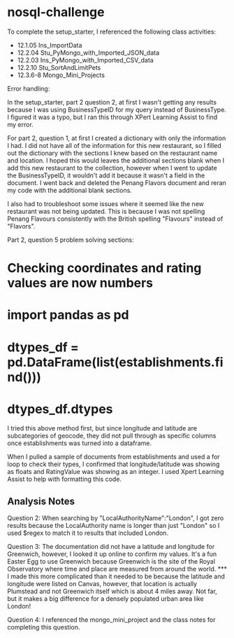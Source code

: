 # nosql-challenge

To complete the setup_starter, I referenced the following class activities:
- 12.1.05 Ins_ImportData
- 12.2.04 Stu_PyMongo_with_Imported_JSON_data
- 12.2.03 Ins_PyMongo_with_Imported_CSV_data
- 12.2.10 Stu_SortAndLimitPets
- 12.3.6-8 Mongo_Mini_Projects

Error handling:

In the setup_starter, part 2 question 2, at first I wasn't getting any results because I was using BusinessTypeID for my query instead of BusinessType. I figured it was a typo, but I ran this through XPert Learning Assist to find my error.

For part 2, question 1, at first I created a dictionary with only the information I had. I did not have all of the information for this new restaurant, so I filled out the dictionary with the sections I knew based on the restaurant name and location. I hoped this would leaves the additional sections blank when I add this new restaurant to the collection, however when I went to update the BusinessTypeID, it wouldn't add it because it wasn't a field in the document. I went back and deleted the Penang Flavors document and reran my code with the additional blank sections.

I also had to troubleshoot some issues where it seemed like the new restaurant was not being updated. This is because I was not spelling Penang Flavours consistently with the British spelling "Flavours" instead of "Flavors".

Part 2, question 5 problem solving sections:

# Checking coordinates and rating values are now numbers
# import pandas as pd
# dtypes_df = pd.DataFrame(list(establishments.find()))
# dtypes_df.dtypes

I tried this above method first, but since longitude and latitude are subcategories of geocode, they did not pull through as specific columns once establishments was turned into a dataframe.

When I pulled a sample of documents from establishments and used a for loop to check their types, I confirmed that longitude/latitude was showing as floats and RatingValue was showing as an integer. I used Xpert Learning Assist to help with formatting this code.

## Analysis Notes

Question 2:
When searching by "LocalAuthorityName":"London", I got zero results because the LocalAuthority name is longer than just "London" so I used $regex to match it to results that included London.

Question 3:
The documentation did not have a latitude and longitude for Greenwich, however, I looked it up online to confirm my values. It's a fun Easter Egg to use Greenwich because Greenwich is the site of the Royal Observatory where time and place are measured from around the world.
*** I made this more complicated than it needed to be because the latitude and longitude were listed on Canvas, however, that location is actually Plumstead and not Greenwich itself which is about 4 miles away. Not far, but it makes a big difference for a densely populated urban area like London!

Question 4:
I referenced the mongo_mini_project and the class notes for completing this question.